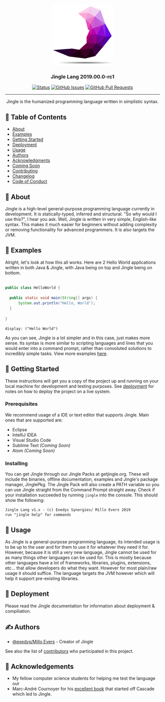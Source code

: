 <p align="center">
  <a href="" rel="noopener">
 <img width=200px height=200px src="https://raw.githubusercontent.com/exedys/jingle-lang/master/jingle%20logo.png" alt="Jingle Lang"></a>
</p>

<h3 align="center">Jingle Lang 2019.00.0-rc1</h3>

<div align="center">

  [![Status](https://img.shields.io/badge/status-active-success.svg?style=for-the-badge)](https://github.com/jingle-lang/jingle/blob/master/CHANGELOG.md)
  [![GitHub Issues](https://img.shields.io/github/issues/jingle-lang/jingle-?style=for-the-badge)](https://github.com/jingle-lang/jingle/issues)
  [![GitHub Pull Requests](https://img.shields.io/github/issues-pr/jingle-lang/jingle?style=for-the-badge)](https://github.com/jingle-lang/jingle/pulls)

</div>

---

<p align="center"> Jingle is the humanized programming language written in simplistic syntax.
    <br> 
</p>

## 📝 Table of Contents
- [About](#about)
- [Examples](#examples)
- [Getting Started](#getting_started)
- [Deployment](#deployment)
- [Usage](#usage)
- [Authors](#authors)
- [Acknowledgments](#acknowledgement)
- [Coming Soon](../master/docs/COMING_SOON.md)
- [Contributing](../master/docs/CONTRIBUTING.md)
- [Changelog](../master/docs/CHANGELOG.md)
- [Code of Conduct](../master/docs/CODE_OF_CONDUCT.md)

## 📜 About <a name = "about"></a>
Jingle is a high-level general-purpose programming language currently in development. It is statically-typed, inferred and structural. "So why would I use this?", I hear you ask. Well, Jingle is written in very simple, English-like syntax. This makes it much easier for beginners without adding complexity or removing functionality for advanced programmers. It is also targets the JVM.

## 📔 Examples <a name = "examples"></a>
Alright, let's look at how this all works. Here are 2 Hello World applications written in both Java & Jingle, with Java being on top and Jingle being on bottom.

```java

public class HelloWorld {

  public static void main(String[] args) {
      System.out.println("Hello, World");
  }
  
}
```
`display: ("Hello World")`

As you can see, Jingle is a lot simpler and in this case, just makes more sense. Its syntax is more similar to scripting languages and lines that you would enter into a command prompt, rather than convoluted solutions to incredibly simple tasks. View more examples [here](https://github.com/exedys/jingle-lang/wiki/Syntax-Examples-and-Reference).

## 🏁 Getting Started <a name = "getting_started"></a>
These instructions will get you a copy of the project up and running on your local machine for development and testing purposes. See [deployment](#deployment) for notes on how to deploy the project on a live system.

### Prerequisites

We recommend usage of a IDE or text editor that supports Jingle. Main ones that are supported are:
* Eclipse 
* IntelliJ IDEA
* Visual Studio Code
* Sublime Text *(Coming Soon)*
* Atom *(Coming Soon)*

### Installing

You can get Jingle through our Jingle Packs at getjingle.org. These will include the binaries, offline documentation, examples and Jingle's package manager, JinglePkg. The Jingle Pack will also create a PATH variable so you can use Jingle straight from the Command Prompt straight away. Check if your installation succeeded by running `jingle` into the console. This should show the following:
```
Jingle Lang v1.x - (c) Exedys Synergies/ Millo Evers 2019
run "jingle help" for commands
``` 

## 🎈 Usage <a name="usage"></a>
As Jingle is a general-purpose programming language, its intended usage is to be up to the user and for them to use it for whatever they need it for. However, because it is still a very new language, Jingle cannot be used for as many things other languages can be used for. This is mostly because other languages have a lot of frameworks, libraries, plugins, extensions, etc... that allow developers do what they want. However for most plain/raw usage it should suffice. The language targets the JVM however which will help it support pre-existing libraries.

## 🚀 Deployment <a name = "deployment"></a>
Please read the Jingle documentation for information about deployment & compiliation.

## ✍️ Authors <a name = "authors"></a>
- [@exedys/Millo Evers](https://github.com/exedys) - Creator of Jingle

See also the list of [contributors](https://github.com/getjingle/jingle-lang/contributors) who participated in this project.

## 🎉 Acknowledgements <a name = "acknowledgement"></a>
*  My fellow computer science students for helping me test the language out
* Marc-André Cournoyer for his [excellent book](http://createyourproglang.com/) that started off Cascade which led to Jingle.
